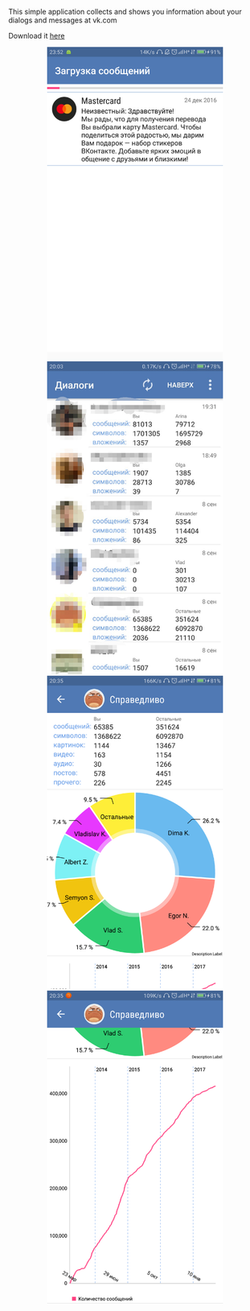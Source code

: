 This simple application collects and shows you information about your dialogs and messages at vk.com

Download it <a href="https://github.com/Recognized/VKMessageStat/releases">here</a>

<p align="center">
  <img src="https://github.com/Recognized/VKMessageStat/blob/master/screenshots/1.png" width="350"/>
  <img src="https://github.com/Recognized/VKMessageStat/blob/master/screenshots/2.png" width="350"/>
  <img src="https://github.com/Recognized/VKMessageStat/blob/master/screenshots/3.png" width="350"/>
  <img src="https://github.com/Recognized/VKMessageStat/blob/master/screenshots/4.png" width="350"/>
</p>

